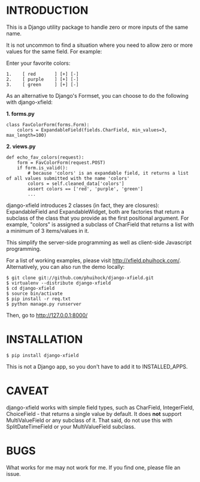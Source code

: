 INTRODUCTION
===========
This is a Django utility package to handle zero or more inputs of the same name.

It is not uncommon to find a situation where you need to allow zero or more values for the same field. For example:

Enter your favorite colors:

    1.    [ red       ] [+] [-]
    2.    [ purple    ] [+] [-]
    3.    [ green     ] [+] [-]

As an alternative to Django's Formset, you can choose to do the following with django-xfield:

**1. forms.py**

    class FavColorForm(forms.Form):
        colors = ExpandableField(fields.CharField, min_values=3, max_length=100)

**2. views.py**

    def echo_fav_colors(request):
        form = FavColorForm(request.POST)
        if form.is_valid():
            # because 'colors' is an expandable field, it returns a list of all values submitted with the name 'colors'
            colors = self.cleaned_data['colors']
            assert colors == ['red', 'purple', 'green']
            ...

django-xfield introduces 2 classes (in fact, they are closures): ExpandableField and ExpandableWidget, both are factories that return a subclass
of the class that you provide as the first positional argument. For example, "colors" is assigned a subclass of CharField that
returns a list with a minimum of 3 items/values in it.

This simplify the server-side programming as well as client-side Javascript programming.

For a list of working examples, please visit http://xfield.phuihock.com/. Alternatively, you can also run the demo locally:

    $ git clone git://github.com/phuihock/django-xfield.git
    $ virtualenv --distribute django-xfield
    $ cd django-xfield
    $ source bin/activate
    $ pip install -r req.txt
    $ python manage.py runserver

Then, go to http://127.0.0.1:8000/

INSTALLATION
============
    $ pip install django-xfield

This is not a Django app, so you don't have to add it to INSTALLED_APPS.


CAVEAT
======
django-xfield works with simple field types, such as CharField, IntegerField, ChoiceField - that returns a single value by default. It does **not**
support MultiValueField or any subclass of it. That said, do not use this with SplitDateTimeField or your MultiValueField subclass.


BUGS
====
What works for me may not work for me. If you find one, please file an issue.
